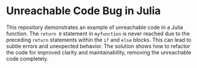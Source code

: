 # Unreachable Code Bug in Julia

This repository demonstrates an example of unreachable code in a Julia function. The `return 0` statement in `myfunction` is never reached due to the preceding `return` statements within the `if` and `else` blocks.  This can lead to subtle errors and unexpected behavior. The solution shows how to refactor the code for improved clarity and maintainability, removing the unreachable code completely.